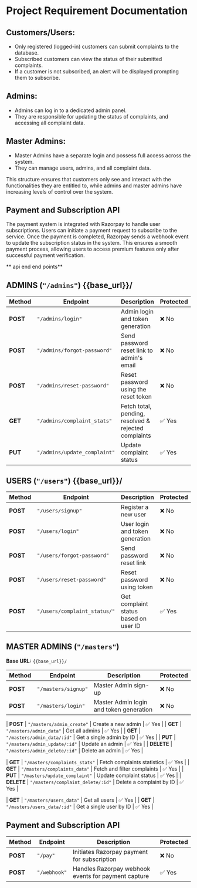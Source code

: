 # **Project Requirement Documentation**

## **Customers/Users:**
- Only registered (logged-in) customers can submit complaints to the database.
- Subscribed customers can view the status of their submitted complaints.
- If a customer is not subscribed, an alert will be displayed prompting them to subscribe.

## **Admins:**
- Admins can log in to a dedicated admin panel.
- They are responsible for updating the status of complaints, and accessing all complaint data.

## **Master Admins:**
- Master Admins have a separate login and possess full access across the system.
- They can manage users, admins, and all complaint data.

This structure ensures that customers only see and interact with the functionalities they are entitled to, while admins and master admins have increasing levels of control over the system.

## **Payment and Subscription API**

The payment system is integrated with Razorpay to handle user subscriptions. Users can initiate a payment request to subscribe to the service. Once the payment is completed, Razorpay sends a webhook event to update the subscription status in the system. This ensures a smooth payment process, allowing users to access premium features only after successful payment verification.






**  api end end points**



## **ADMINS (`"/admins"`)**     {{base_url}}/
| **Method**   | **Endpoint**                          | **Description**                                   | **Protected** |
|-------------|--------------------------------------|---------------------------------------------------|--------------|
| **POST**    | `"/admins/login"`                    | Admin login and token generation                 | ❌ No        |
| **POST**    | `"/admins/forgot-password"`          | Send password reset link to admin's email       | ❌ No        |
| **POST**    | `"/admins/reset-password"`           | Reset password using the reset token            | ❌ No        |
| **GET**     | `"/admins/complaint_stats"`          | Fetch total, pending, resolved & rejected complaints | ✅ Yes       |
| **PUT**     | `"/admins/update_complaint"`         | Update complaint status                         | ✅ Yes       |





## **USERS (`"/users"`)**    {{base_url}}/
| **Method**   | **Endpoint**                          | **Description**                                | **Protected** |
|-------------|--------------------------------------|------------------------------------------------|--------------|
| **POST**    | `"/users/signup"`                    | Register a new user                           | ❌ No        |
| **POST**    | `"/users/login"`                     | User login and token generation               | ❌ No        |
| **POST**    | `"/users/forgot-password"`           | Send password reset link                      | ❌ No        |
| **POST**    | `"/users/reset-password"`            | Reset password using token                    | ❌ No        |
| **POST**    | `"/users/complaint_status/"`         | Get complaint status based on user ID         | ✅ Yes       |





## **MASTER ADMINS (`"/masters"`)**  
**Base URL:** `{{base_url}}/`

| **Method**   | **Endpoint**                          | **Description**                                | **Protected** |
|-------------|--------------------------------------|------------------------------------------------|--------------|
| **POST**    | `"/masters/signup"`                 | Master Admin sign-up                          | ❌ No        |
| **POST**    | `"/masters/login"`                  | Master Admin login and token generation       | ❌ No        |

| **POST**    | `"/masters/admin_create"`           | Create a new admin                            | ✅ Yes       |
| **GET**     | `"/masters/admin_data"`             | Get all admins                                | ✅ Yes       |
| **GET**     | `"/masters/admin_data/:id"`         | Get a single admin by ID                      | ✅ Yes       |
| **PUT**     | `"/masters/admin_update/:id"`       | Update an admin                               | ✅ Yes       |
| **DELETE**  | `"/masters/admin_delete/:id"`       | Delete an admin                               | ✅ Yes       |

| **GET**     | `"/masters/complaints_stats"`       | Fetch complaints statistics                   | ✅ Yes       |
| **GET**     | `"/masters/complaints_data"`        | Fetch and filter complaints                   | ✅ Yes       |
| **PUT**     | `"/masters/update_complaint"`       | Update complaint status                       | ✅ Yes       |
| **DELETE**  | `"/masters/complaint_delete/:id"`   | Delete a complaint by ID                      | ✅ Yes       |

| **GET**     | `"/masters/users_data"`             | Get all users                                 | ✅ Yes       |
| **GET**     | `"/masters/users_data/:id"`         | Get a single user by ID                       | ✅ Yes       |





## **Payment and Subscription API**

| **Method**   | **Endpoint**               | **Description**                                      | **Protected** |
|--------------|----------------------------|------------------------------------------------------|---------------|
| **POST**     | `"/pay"`                   | Initiates Razorpay payment for subscription          | ❌ No         |
| **POST**     | `"/webhook"`               | Handles Razorpay webhook events for payment capture  | ✅ Yes        |










